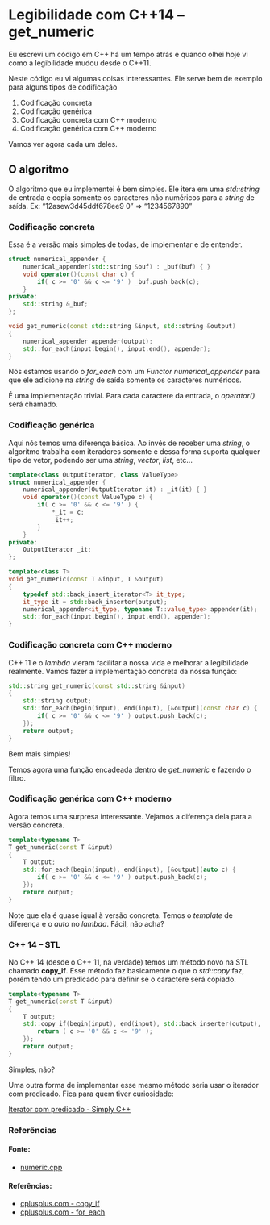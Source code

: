 # Legibilidade com C++14 – get_numeric

Eu escrevi um código em C++ há um tempo atrás e quando olhei hoje vi como a legibilidade mudou desde o C++11.

Neste código eu vi algumas coisas interessantes. Ele serve bem de exemplo para alguns tipos de codificação

1. Codificação concreta
2. Codificação genérica
3. Codificação concreta com C++ moderno
4. Codificação genérica com C++ moderno

Vamos ver agora cada um deles.



## O algoritmo

O algoritmo que eu implementei é bem simples. Ele itera em uma *std::string* de entrada e copia somente os caracteres não numéricos para a *string* de saída.
 Ex: “12asew3d45ddf678ee9 0” => “1234567890”

### Codificação concreta

Essa é a versão mais simples de todas, de implementar e de entender.

```cpp
struct numerical_appender {
	numerical_appender(std::string &buf) : _buf(buf) { }
	void operator()(const char c) {
		if( c >= '0' && c <= '9' ) _buf.push_back(c);
	}
private:
	std::string &_buf;
};

void get_numeric(const std::string &input, std::string &output) 
{
	numerical_appender appender(output);
	std::for_each(input.begin(), input.end(), appender);
}
```

Nós estamos usando o *for_each* com um *Functor numerical_appender* para que ele adicione na *string* de saída somente os caracteres numéricos.

É uma implementação trivial. Para cada caractere da entrada, o *operator()* será chamado.

### Codificação genérica

Aqui nós temos uma diferença básica. Ao invés de receber uma *string*, o algoritmo trabalha com iteradores somente e dessa forma suporta qualquer tipo de vetor, podendo ser uma *string*, *vector*, *list*, etc…

```cpp
template<class OutputIterator, class ValueType>
struct numerical_appender {
	numerical_appender(OutputIterator it) : _it(it) { }
	void operator()(const ValueType c) {
		if( c >= '0' && c <= '9' ) {
			*_it = c;
			_it++;
		}
	}
private:
	OutputIterator _it;
};

template<class T>
void get_numeric(const T &input, T &output) 
{
	typedef std::back_insert_iterator<T> it_type;
	it_type it = std::back_inserter(output);
	numerical_appender<it_type, typename T::value_type> appender(it);
	std::for_each(input.begin(), input.end(), appender);
}
```

### Codificação concreta com C++ moderno

C++ 11 e o *lambda* vieram facilitar a nossa vida e melhorar a legibilidade realmente.
Vamos fazer a implementação concreta da nossa função:

```cpp
std::string get_numeric(const std::string &input) 
{
	std::string output;
	std::for_each(begin(input), end(input), [&output](const char c) {
		if( c >= '0' && c <= '9' ) output.push_back(c);
	});
	return output;
}
```

Bem mais simples!

Temos agora uma função encadeada dentro de *get_numeric* e fazendo o filtro.

### Codificação genérica com C++ moderno

Agora temos uma surpresa interessante. Vejamos a diferença dela para a versão concreta.

```cpp
template<typename T>
T get_numeric(const T &input) 
{
	T output;
	std::for_each(begin(input), end(input), [&output](auto c) {
		if( c >= '0' && c <= '9' ) output.push_back(c);
	});
	return output;
}
```

Note que ela é quase igual à versão concreta. Temos o *template* de diferença e o *auto* no *lambda*. Fácil, não acha?

### C++ 14 – STL

No C++ 14 (desde o C++ 11, na verdade) temos um método novo na STL chamado **copy_if**. Esse método faz basicamente o que o *std::copy* faz, porém tendo um predicado para definir se o caractere será copiado.

```cpp
template<typename T>
T get_numeric(const T &input) 
{
	T output;
	std::copy_if(begin(input), end(input), std::back_inserter(output), [](auto c) {
		return ( c >= '0' && c <= '9' );
	});
	return output;
}
```

Simples, não?

Uma outra forma de implementar esse mesmo método seria usar o iterador com predicado. Fica para quem tiver curiosidade:

[Iterator com predicado - Simply C++](https://github.com/SimplyCpp/posts/blob/master/04_Iterator_com_predicado/Iterator_com_predicado.md)

### Referências

#### Fonte:

- [numeric.cpp](https://github.com/SimplyCpp/posts/blob/master/16_Legibilidade_com_Cpp14_–_get_numeric/numeric.cpp)

#### Referências:

- [cplusplus.com - copy_if](http://www.cplusplus.com/reference/algorithm/copy_if/)
- [cplusplus.com - for_each](http://www.cplusplus.com/reference/algorithm/for_each/)
